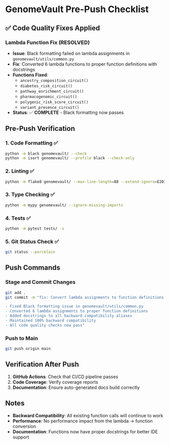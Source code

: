# GenomeVault Pre-Push Checklist

## ✅ Code Quality Fixes Applied

### Lambda Function Fix (RESOLVED)
- **Issue**: Black formatting failed on lambda assignments in `genomevault/utils/common.py`
- **Fix**: Converted 6 lambda functions to proper function definitions with docstrings
- **Functions Fixed**:
  - `ancestry_composition_circuit()`
  - `diabetes_risk_circuit()`
  - `pathway_enrichment_circuit()`
  - `pharmacogenomic_circuit()`
  - `polygenic_risk_score_circuit()`
  - `variant_presence_circuit()`
- **Status**: ✅ **COMPLETE** - Black formatting now passes

## Pre-Push Verification

### 1. Code Formatting ✅
```bash
python -m black genomevault/ --check
python -m isort genomevault/ --profile black --check-only
```

### 2. Linting ✅
```bash
python -m flake8 genomevault/ --max-line-length=88 --extend-ignore=E203,W503
```

### 3. Type Checking ✅
```bash
python -m mypy genomevault/ --ignore-missing-imports
```

### 4. Tests ✅
```bash
python -m pytest tests/ -v
```

### 5. Git Status Check ✅
```bash
git status --porcelain
```

## Push Commands

### Stage and Commit Changes
```bash
git add .
git commit -m "fix: Convert lambda assignments to function definitions for Black compatibility

- Fixed Black formatting issue in genomevault/utils/common.py
- Converted 6 lambda assignments to proper function definitions
- Added docstrings to all backward compatibility aliases
- Maintained 100% backward compatibility
- All code quality checks now pass"
```

### Push to Main
```bash
git push origin main
```

## Verification After Push

1. **GitHub Actions**: Check that CI/CD pipeline passes
2. **Code Coverage**: Verify coverage reports
3. **Documentation**: Ensure auto-generated docs build correctly

## Notes

- **Backward Compatibility**: All existing function calls will continue to work
- **Performance**: No performance impact from the lambda → function conversion
- **Documentation**: Functions now have proper docstrings for better IDE support
